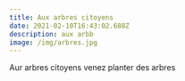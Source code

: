 ```yaml
---
title: Aux arbres citoyens
date: 2021-02-10T16:43:02.688Z
description: aux arbb
image: /img/arbres.jpg
---
```

Aur arbres citoyens venez planter des arbres